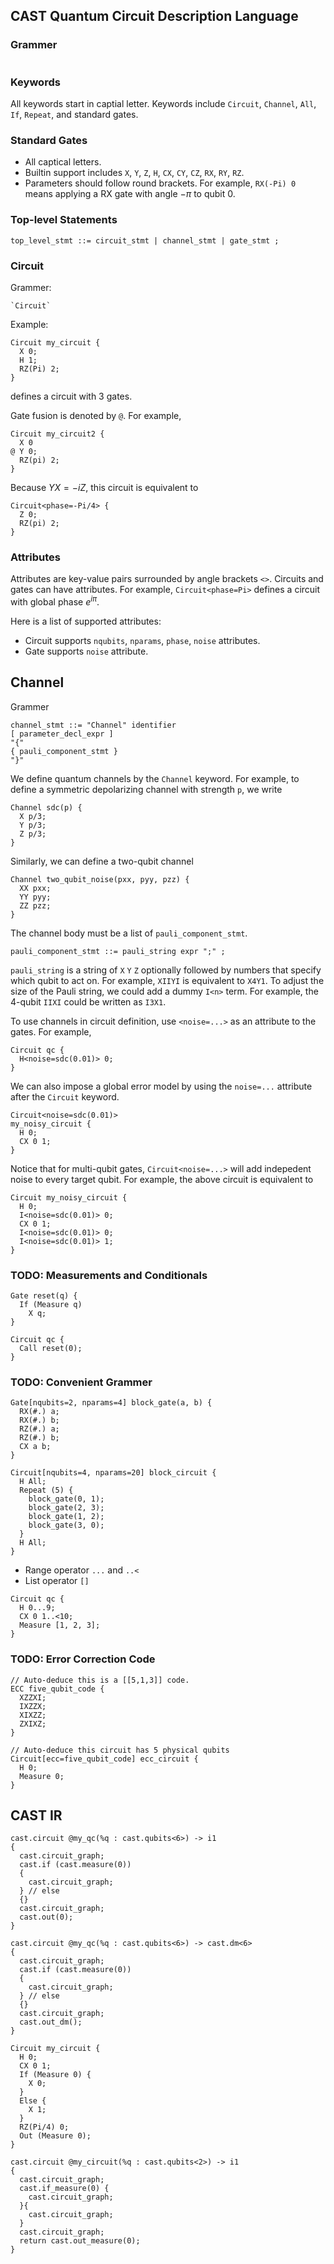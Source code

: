 ## CAST Quantum Circuit Description Language
### Grammer
```

```

### Keywords
All keywords start in captial letter. Keywords include `Circuit`, `Channel`, `All`, `If`, `Repeat`, and standard gates.

### Standard Gates
- All captical letters.
- Builtin support includes `X`, `Y`, `Z`, `H`, `CX`, `CY`, `CZ`, `RX`, `RY`, `RZ`.
- Parameters should follow round brackets. For example, `RX(-Pi) 0` means applying a RX gate with angle $-\pi$ to qubit 0.

### Top-level Statements
```
top_level_stmt ::= circuit_stmt | channel_stmt | gate_stmt ;
```

### Circuit
Grammer:
```
`Circuit`
```

Example:
```
Circuit my_circuit {
  X 0;
  H 1;
  RZ(Pi) 2;
}
```
defines a circuit with 3 gates.

Gate fusion is denoted by `@`. For example,
```
Circuit my_circuit2 {
  X 0
@ Y 0;
  RZ(pi) 2;
}
```
Because $YX=-iZ$, this circuit is equivalent to
```
Circuit<phase=-Pi/4> {
  Z 0;
  RZ(pi) 2;
}
```

### Attributes
Attributes are key-value pairs surrounded by angle brackets `<>`. Circuits and gates can have attributes. For example, `Circuit<phase=Pi>` defines a circuit with global phase $e^{i\pi}$.

Here is a list of supported attributes:
- Circuit supports `nqubits`, `nparams`, `phase`, `noise` attributes.
- Gate supports `noise` attribute.

## Channel
Grammer
```
channel_stmt ::= "Channel" identifier 
[ parameter_decl_expr ] 
"{" 
{ pauli_component_stmt }
"}"
```

We define quantum channels by the `Channel` keyword. For example, to define a symmetric depolarizing channel with strength `p`, we write
```
Channel sdc(p) {
  X p/3;
  Y p/3;
  Z p/3;
}
```
Similarly, we can define a two-qubit channel
```
Channel two_qubit_noise(pxx, pyy, pzz) {
  XX pxx;
  YY pyy;
  ZZ pzz;
}
```

The channel body must be a list of `pauli_component_stmt`.
```
pauli_component_stmt ::= pauli_string expr ";" ;
```

`pauli_string` is a string of `X` `Y` `Z` optionally followed by numbers that specify which qubit to act on. For example, `XIIYI` is equivalent to `X4Y1`. To adjust the size of the Pauli string, we could add a dummy `I<n>` term. For example, the 4-qubit `IIXI` could be written as `I3X1`.

To use channels in circuit definition, use `<noise=...>` as an attribute to the gates. For example,
```
Circuit qc {
  H<noise=sdc(0.01)> 0;
}
```

We can also impose a global error model by using the `noise=...` attribute after the `Circuit` keyword.
```
Circuit<noise=sdc(0.01)>
my_noisy_circuit {
  H 0;
  CX 0 1;
}
```
Notice that for multi-qubit gates, `Circuit<noise=...>` will add indepedent noise to every target qubit. For example, the above circuit is equivalent to
```
Circuit my_noisy_circuit {
  H 0;
  I<noise=sdc(0.01)> 0;
  CX 0 1;
  I<noise=sdc(0.01)> 0;
  I<noise=sdc(0.01)> 1;
}
```

### TODO: Measurements and Conditionals

```
Gate reset(q) {
  If (Measure q)
    X q;
}

Circuit qc {
  Call reset(0);
}
```

### TODO: Convenient Grammer
```
Gate[nqubits=2, nparams=4] block_gate(a, b) {
  RX(#.) a;
  RX(#.) b;
  RZ(#.) a;
  RZ(#.) b;
  CX a b;
}

Circuit[nqubits=4, nparams=20] block_circuit {
  H All;
  Repeat (5) {
    block_gate(0, 1);
    block_gate(2, 3);
    block_gate(1, 2);
    block_gate(3, 0);
  }
  H All;
}
```

- Range operator `...` and `..<`
- List operator `[]`
```
Circuit qc {
  H 0...9;
  CX 0 1..<10;
  Measure [1, 2, 3];
}
```

### TODO: Error Correction Code
```
// Auto-deduce this is a [[5,1,3]] code.
ECC five_qubit_code {
  XZZXI;
  IXZZX;
  XIXZZ;
  ZXIXZ;
}

// Auto-deduce this circuit has 5 physical qubits
Circuit[ecc=five_qubit_code] ecc_circuit {
  H 0;
  Measure 0;
}
```

## CAST IR

```
cast.circuit @my_qc(%q : cast.qubits<6>) -> i1
{
  cast.circuit_graph;
  cast.if (cast.measure(0))
  {
    cast.circuit_graph;
  } // else
  {}
  cast.circuit_graph;
  cast.out(0);
}
```

```
cast.circuit @my_qc(%q : cast.qubits<6>) -> cast.dm<6>
{
  cast.circuit_graph;
  cast.if (cast.measure(0))
  {
    cast.circuit_graph;
  } // else
  {}
  cast.circuit_graph;
  cast.out_dm();
}
```

```
Circuit my_circuit {
  H 0;
  CX 0 1;
  If (Measure 0) {
    X 0;
  }
  Else {
    X 1;
  }
  RZ(Pi/4) 0;
  Out (Measure 0);
}
```

```
cast.circuit @my_circuit(%q : cast.qubits<2>) -> i1
{
  cast.circuit_graph;
  cast.if_measure(0) {
    cast.circuit_graph;
  }{
    cast.circuit_graph;
  }
  cast.circuit_graph;
  return cast.out_measure(0);
}
```